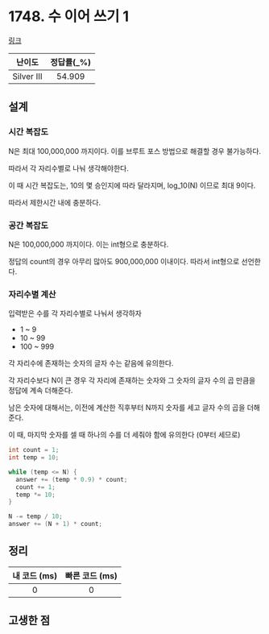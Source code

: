 # 1748. 수 이어 쓰기 1

[링크](https://www.acmicpc.net/problem/1748)

|   난이도   | 정답률(\_%) |
| :--------: | :---------: |
| Silver III |   54.909    |

## 설계

### 시간 복잡도

N은 최대 100,000,000 까지이다. 이를 브루트 포스 방법으로 해결할 경우 불가능하다.

따라서 각 자리수별로 나눠 생각해야한다.

이 때 시간 복잡도는, 10의 몇 승인지에 따라 달라지며, log_10(N) 이므로 최대 9이다.

따라서 제한시간 내에 충분하다.

### 공간 복잡도

N은 100,000,000 까지이다. 이는 int형으로 충분하다.

정답의 count의 경우 아무리 많아도 900,000,000 이내이다. 따라서 int형으로 선언한다.

### 자리수별 계산

입력받은 수를 각 자리수별로 나눠서 생각하자

- 1 ~ 9
- 10 ~ 99
- 100 ~ 999

각 자리수에 존재하는 숫자의 글자 수는 같음에 유의한다.

각 자리수보다 N이 큰 경우 각 자리에 존재하는 숫자와 그 숫자의 글자 수의 곱 만큼을 정답에 계속 더해준다.

남은 숫자에 대해서는, 이전에 계산한 직후부터 N까지 숫자를 세고 글자 수의 곱을 더해준다.

이 때, 마지막 숫자를 셀 때 하나의 수를 더 세줘야 함에 유의한다 (0부터 세므로)

```cpp
int count = 1;
int temp = 10;

while (temp <= N) {
  answer += (temp * 0.9) * count;
  count += 1;
  temp *= 10;
}

N -= temp / 10;
answer += (N + 1) * count;
```

## 정리

| 내 코드 (ms) | 빠른 코드 (ms) |
| :----------: | :------------: |
|      0       |       0        |

## 고생한 점
